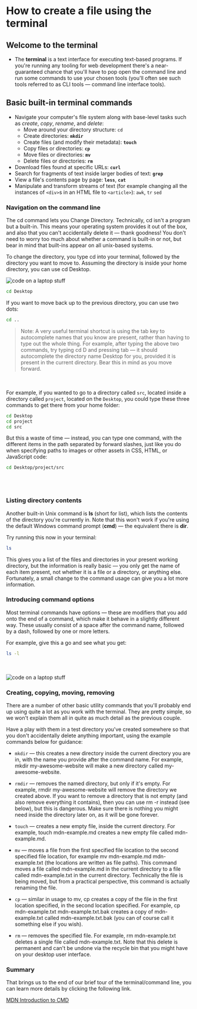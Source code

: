 # How to create a file using the terminal

## Welcome to the terminal 
* The **terminal** is a text interface for executing text-based programs. If you're running any tooling for web development there's a near-guaranteed chance that you'll have to pop open the command line and run some commands to use your chosen tools (you'll often see such tools referred to as CLI tools — command line interface tools).


## Basic built-in terminal commands
* Navigate your computer's file system along with base-level tasks such as _create_, _copy_, _rename_, and _delete_:
    * Move around your directory structure: `cd`
    * Create directories: **`mkdir`**
    * Create files (and modify their metadata): **`touch`**
    * Copy files or directories: **`cp`**
    * Move files or directories: **`mv`**
    * Delete files or directories: **`rm`**
* Download files found at specific URLs: **`curl`**
* Search for fragments of text inside larger bodies of text: **`grep`**
* View a file's contents page by page: **`less`**, **`cat`**
* Manipulate and transform streams of text (for example changing all the instances of `<div>`s in an HTML file to `<article>`): `awk`, `tr` `sed`


### Navigation on the command line
The cd command lets you Change Directory. Technically, cd isn't a program but a built-in. This means your operating system provides it out of the box, and also that you can't accidentally delete it — thank goodness! You don't need to worry too much about whether a command is built-in or not, but bear in mind that built-ins appear on all unix-based systems.

To change the directory, you type cd into your terminal, followed by the directory you want to move to. Assuming the directory is inside your home directory, you can use cd Desktop.

![code on a laptop stuff](https://developer.mozilla.org/en-US/docs/Learn/Tools_and_testing/Understanding_client-side_tools/Command_line/win-terminals-cd.png)

```bash
cd Desktop
```

If you want to move back up to the previous directory, you can use two dots:

```bash
cd ..
```

> Note: A very useful terminal shortcut is using the tab key to autocomplete names that you know are present, rather than having to type out the whole thing. For example, after typing the above two commands, try typing cd D and pressing tab — it should autocomplete the directory name Desktop for you, provided it is present in the current directory. Bear this in mind as you move forward.

<br> </br>
For example, if you wanted to go to a directory called `src`, located inside a directory called `project`, located on the `Desktop`, you could type these three commands to get there from your home folder:

```Bash
cd Desktop
cd project
cd src
```

But this a waste of time — instead, you can type one command, with the different items in the path separated by forward slashes, just like you do when specifying paths to images or other assets in CSS, HTML, or JavaScript code:

```bash
cd Desktop/project/src
```
<br> </br>
### Listing directory contents
Another built-in Unix command is **ls** (short for list), which lists the contents of the directory you're currently in. Note that this won't work if you're using the default Windows command prompt (**cmd**) — the equivalent there is **dir**.

Try running this now in your terminal:

```bash
ls
```
This gives you a list of the files and directories in your present working directory, but the information is really basic — you only get the name of each item present, not whether it is a file or a directory, or anything else. Fortunately, a small change to the command usage can give you a lot more information.

### Introducing command options
Most terminal commands have options — these are modifiers that you add onto the end of a command, which make it behave in a slightly different way. These usually consist of a space after the command name, followed by a dash, followed by one or more letters.

For example, give this a go and see what you get:

```bash
ls -l
``` 
<br> </br>
![code on a laptop stuff](https://developer.mozilla.org/en-US/docs/Learn/Tools_and_testing/Understanding_client-side_tools/Command_line/mac-terminals-ls.png)

### Creating, copying, moving, removing

There are a number of other basic utility commands that you'll probably end up using quite a lot as you work with the terminal. They are pretty simple, so we won't explain them all in quite as much detail as the previous couple.

Have a play with them in a test directory you've created somewhere so that you don't accidentally delete anything important, using the example commands below for guidance:

* `mkdir` — this creates a new directory inside the current directory you are in, with the name you provide after the command name. For example, mkdir my-awesome-website will make a new directory called my-awesome-website.

* `rmdir` — removes the named directory, but only if it's empty. For example, rmdir my-awesome-website will remove the directory we created above. If you want to remove a directory that is not empty (and also remove everything it contains), then you can use rm -r instead (see below), but this is dangerous. Make sure there is nothing you might need inside the directory later on, as it will be gone forever.

* `touch` — creates a new empty file, inside the current directory. For example, touch mdn-example.md creates a new empty file called mdn-example.md.

* `mv` — moves a file from the first specified file location to the second specified file location, for example mv mdn-example.md mdn-example.txt (the locations are written as file paths). This command moves a file called mdn-example.md in the current directory to a file called mdn-example.txt in the current directory. Technically the file is being moved, but from a practical perspective, this command is actually renaming the file.

* `cp` — similar in usage to mv, cp creates a copy of the file in the first location specified, in the second location specified. For example, cp mdn-example.txt mdn-example.txt.bak creates a copy of mdn-example.txt called mdn-example.txt.bak (you can of course call it something else if you wish).
* `rm` — removes the specified file. For example, rm mdn-example.txt deletes a single file called mdn-example.txt. Note that this delete is permanent and can't be undone via the recycle bin that you might have on your desktop user interface.

### Summary
That brings us to the end of our brief tour of the terminal/command line, you can learn more details by clicking the following link.

[MDN Introduction to CMD](https://developer.mozilla.org/en-US/docs/Learn/Tools_and_testing/Understanding_client-side_tools/Command_line)